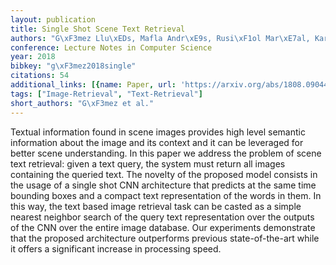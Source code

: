 ```yaml
---
layout: publication
title: Single Shot Scene Text Retrieval
authors: "G\xF3mez Llu\xEDs, Mafla Andr\xE9s, Rusi\xF1ol Mar\xE7al, Karatzas Dimosthenis"
conference: Lecture Notes in Computer Science
year: 2018
bibkey: "g\xF3mez2018single"
citations: 54
additional_links: [{name: Paper, url: 'https://arxiv.org/abs/1808.09044'}]
tags: ["Image-Retrieval", "Text-Retrieval"]
short_authors: "G\xF3mez et al."
---
```

Textual information found in scene images provides high level semantic
information about the image and its context and it can be leveraged for better
scene understanding. In this paper we address the problem of scene text
retrieval: given a text query, the system must return all images containing the
queried text. The novelty of the proposed model consists in the usage of a
single shot CNN architecture that predicts at the same time bounding boxes and
a compact text representation of the words in them. In this way, the text based
image retrieval task can be casted as a simple nearest neighbor search of the
query text representation over the outputs of the CNN over the entire image
database. Our experiments demonstrate that the proposed architecture
outperforms previous state-of-the-art while it offers a significant increase in
processing speed.